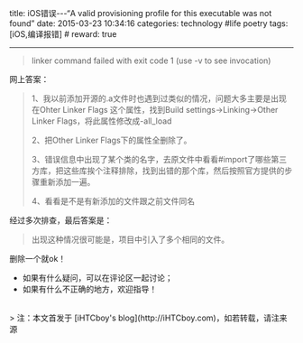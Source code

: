 
title: iOS错误---“A valid provisioning profile for this executable was not found”
date: 2015-03-23 10:34:16
categories: technology #life poetry
tags: [iOS,编译报错]  # <!--more-->
reward: true

---

> linker command failed with exit code 1 (use -v to see invocation)

网上答案：

> 1、我以前添加开源的.a文件时也遇到过类似的情况，问题大多主要是出现在Ohter Linker Flags 这个属性，找到Build settings->Linking->Other Linker Flags，将此属性修改成-all_load
> 
> 2、把Other Linker Flags下的属性全删除了。
> 
> 3、错误信息中出现了某个类的名字，去原文件中看看#import了哪些第三方库，把这些库挨个注释排除，找到出错的那个库，然后按照官方提供的步骤重新添加一遍。
> 
> 4、看看是不是有新添加的文件跟之前文件同名


经过多次排查，最后答案是：

> 出现这种情况很可能是，项目中引入了多个相同的文件。

删除一个就ok！


- 如果有什么疑问，可以在评论区一起讨论；
- 如果有什么不正确的地方，欢迎指导！


<br>
> 注：本文首发于 [iHTCboy's blog](http://iHTCboy.com)，如若转载，请注来源
